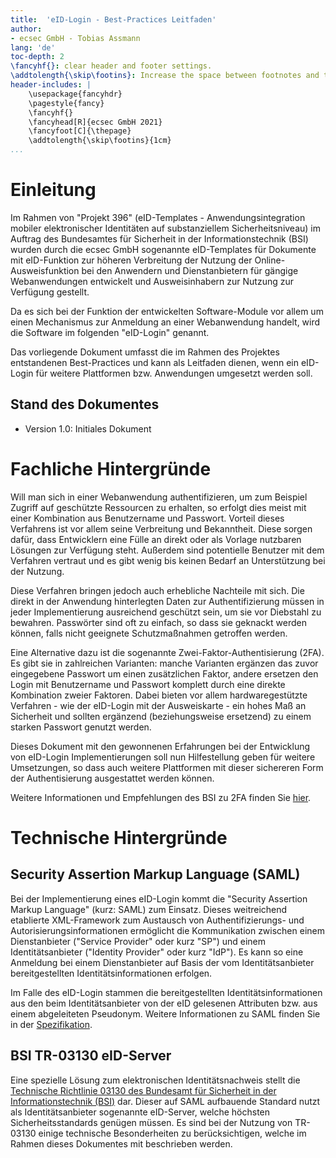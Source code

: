 ```yaml
---
title:  'eID-Login - Best-Practices Leitfaden'
author:
- ecsec GmbH - Tobias Assmann
lang: 'de'
toc-depth: 2
\fancyhf{}: clear header and footer settings.
\addtolength{\skip\footins}: Increase the space between footnotes and text.
header-includes: |
    \usepackage{fancyhdr}
    \pagestyle{fancy}
    \fancyhf{}
    \fancyhead[R]{ecsec GmbH 2021}
    \fancyfoot[C]{\thepage}
    \addtolength{\skip\footins}{1cm}
...
```


# Einleitung

Im Rahmen von "Projekt 396" (eID-Templates - Anwendungsintegration mobiler elektronischer Identitäten auf substanziellem Sicherheitsniveau) im Auftrag des Bundesamtes für Sicherheit in der Informationstechnik (BSI) wurden durch die ecsec GmbH sogenannte eID-Templates für Dokumente mit eID-Funktion zur höheren Verbreitung der Nutzung der Online-Ausweisfunktion bei den Anwendern und Dienstanbietern für gängige Webanwendungen entwickelt und Ausweisinhabern zur Nutzung zur Verfügung gestellt.

Da es sich bei der Funktion der entwickelten Software-Module vor allem um einen Mechanismus zur Anmeldung an einer Webanwendung handelt, wird die Software im folgenden "eID-Login" genannt.

Das vorliegende Dokument umfasst die im Rahmen des Projektes entstandenen Best-Practices und kann als Leitfaden dienen, wenn ein eID-Login für weitere Plattformen bzw. Anwendungen umgesetzt werden soll.

## Stand des Dokumentes

* Version 1.0: Initiales Dokument

# Fachliche Hintergründe

Will man sich in einer Webanwendung authentifizieren, um zum Beispiel Zugriff auf geschützte Ressourcen zu erhalten, so erfolgt dies meist mit einer Kombination aus Benutzername und Passwort.
Vorteil dieses Verfahrens ist vor allem seine Verbreitung und Bekanntheit. Diese sorgen dafür, dass Entwicklern eine Fülle an direkt oder als Vorlage nutzbaren Lösungen zur Verfügung steht.
Außerdem sind potentielle Benutzer mit dem Verfahren vertraut und es gibt wenig bis keinen Bedarf an Unterstützung bei der Nutzung.

Diese Verfahren bringen jedoch auch erhebliche Nachteile mit sich. Die direkt in der Anwendung hinterlegten Daten zur Authentifizierung müssen in jeder Implementierung ausreichend geschützt sein, um sie vor Diebstahl zu bewahren. Passwörter sind oft zu einfach, so dass sie geknackt werden können, falls nicht geeignete Schutzmaßnahmen getroffen werden.

Eine Alternative dazu ist die sogenannte Zwei-Faktor-Authentisierung (2FA).
Es gibt sie in zahlreichen Varianten: manche Varianten ergänzen das zuvor eingegebene Passwort um einen zusätzlichen Faktor, andere ersetzen den Login mit Benutzername und Passwort komplett durch eine direkte Kombination zweier Faktoren.
Dabei bieten vor allem hardwaregestützte Verfahren - wie der eID-Login mit der Ausweiskarte - ein hohes Maß an Sicherheit und sollten ergänzend (beziehungsweise ersetzend) zu einem starken Passwort genutzt werden.

Dieses Dokument mit den gewonnenen Erfahrungen bei der Entwicklung von eID-Login Implementierungen soll nun Hilfestellung geben für weitere Umsetzungen, so dass auch weitere Plattformen mit dieser sichereren Form der Authentisierung ausgestattet werden können.

Weitere Informationen und Empfehlungen des BSI zu 2FA finden Sie [hier](https://www.bsi.bund.de/DE/Themen/Verbraucherinnen-und-Verbraucher/Informationen-und-Empfehlungen/Cyber-Sicherheitsempfehlungen/Accountschutz/Zwei-Faktor-Authentisierung/zwei-faktor-authentisierung_node.html).

# Technische Hintergründe

## Security Assertion Markup Language (SAML)

Bei der Implementierung eines eID-Login kommt die "Security Assertion Markup Language" (kurz: SAML) zum Einsatz.
Dieses weitreichend etablierte XML-Framework zum Austausch von Authentifizierungs- und Autorisierungsinformationen ermöglicht die Kommunikation zwischen einem Dienstanbieter ("Service Provider" oder kurz "SP") und einem Identitätsanbieter ("Identity Provider" oder kurz "IdP").
Es kann so eine Anmeldung bei einem Dienstanbieter auf Basis der vom Identitätsanbieter bereitgestellten Identitätsinformationen erfolgen.

Im Falle des eID-Login stammen die bereitgestellten Identitätsinformationen aus den beim Identitätsanbieter von der eID gelesenen Attributen bzw. aus einem abgeleiteten Pseudonym.
Weitere Informationen zu SAML finden Sie in der [Spezifikation](http://docs.oasis-open.org/security/saml/Post2.0/sstc-saml-tech-overview-2.0.html).

## BSI TR-03130 eID-Server

Eine spezielle Lösung zum elektronischen Identitätsnachweis stellt die [Technische Richtlinie 03130 des Bundesamt für Sicherheit in der Informationstechnik (BSI)](https://www.bsi.bund.de/DE/Themen/Unternehmen-und-Organisationen/Standards-und-Zertifizierung/Technische-Richtlinien/TR-nach-Thema-sortiert/tr03130/TR-03130_node.html) dar.
Dieser auf SAML aufbauende Standard nutzt als Identitätsanbieter sogenannte eID-Server, welche höchsten Sicherheitsstandards genügen müssen.
Es sind bei der Nutzung von TR-03130 einige technische Besonderheiten zu berücksichtigen, welche im Rahmen dieses Dokumentes mit beschrieben werden.
